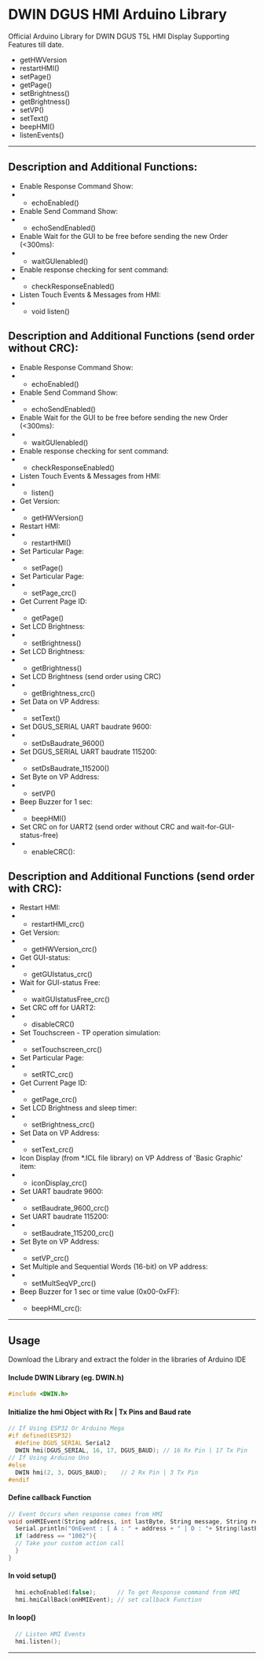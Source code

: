 # DWIN DGUS HMI Arduino Library
Official Arduino Library for DWIN DGUS T5L HMI Display
Supporting Features till date.
- getHWVersion
- restartHMI()
- setPage()
- getPage()
- setBrightness()
- getBrightness()
- setVP()
- setText()
- beepHMI()
- listenEvents()

----
  ## Description and Additional Functions:
  
  - Enable Response Command Show:
  - - echoEnabled()
  - Enable Send Command Show:
  - - echoSendEnabled()
  - Enable Wait for the GUI to be free before sending the new Order (<300ms):
  - - waitGUIenabled()
  - Enable response checking for sent command:
  - - checkResponseEnabled()
  - Listen Touch Events & Messages from HMI:
  - - void listen()
  
  ## Description and Additional Functions (send order without CRC):
  - Enable Response Command Show:
  - - echoEnabled()
  - Enable Send Command Show:
  - - echoSendEnabled()
  - Enable Wait for the GUI to be free before sending the new Order (<300ms):
  - - waitGUIenabled()
  - Enable response checking for sent command:
  - - checkResponseEnabled()
  - Listen Touch Events & Messages from HMI:
  - - listen()
  - Get Version:
  - - getHWVersion()
  - Restart HMI:
  - - restartHMI()
  - Set Particular Page:
  - - setPage()
  - Set Particular Page:
  - - setPage_crc()
  - Get Current Page ID:
  - - getPage()
  - Set LCD Brightness:
  - - setBrightness()
  - Set LCD Brightness:
  - - getBrightness()
  - Set LCD Brightness (send order using CRC)
  - - getBrightness_crc()
  - Set Data on VP Address:
  - - setText()
  - Set DGUS_SERIAL UART baudrate 9600:
  - - setDsBaudrate_9600()
  - Set DGUS_SERIAL UART baudrate 115200:
  - - setDsBaudrate_115200()
  - Set Byte on VP Address:
  - - setVP()
  - Beep Buzzer for 1 sec:
  - - beepHMI()
  - Set CRC on for UART2 (send order without CRC and wait-for-GUI-status-free)
  - - enableCRC():

  ## Description and Additional Functions (send order with CRC):
  - Restart HMI:
  - - restartHMI_crc()
  - Get Version:
  - - getHWVersion_crc()
  - Get GUI-status:
  - - getGUIstatus_crc()
  - Wait for GUI-status Free:
  - - waitGUIstatusFree_crc()
  - Set CRC off for UART2:
  - - disableCRC()
  - Set Touchscreen - TP operation simulation:
  - - setTouchscreen_crc()
  - Set Particular Page:
  - - setRTC_crc()
  - Get Current Page ID:
  - - getPage_crc()
  - Set LCD Brightness and sleep timer:
  - - setBrightness_crc()
  - Set Data on VP Address:
  - - setText_crc()
  - Icon Display (from *.ICL file library) on VP Address of 'Basic Graphic' item:
  - - iconDisplay_crc()
  - Set UART baudrate 9600:
  - - setBaudrate_9600_crc()
  - Set UART baudrate 115200:
  - - setBaudrate_115200_crc()
  - Set Byte on VP Address:
  - - setVP_crc()
  - Set Multiple and Sequential Words (16-bit) on VP address:
  - - setMultSeqVP_crc()
  - Beep Buzzer for 1 sec or time value (0x00-0xFF):
  - - beepHMI_crc():

----

## Usage
Download the Library and extract the folder in the libraries of Arduino IDE
#### Include DWIN Library (eg. DWIN.h) 
```C++
#include <DWIN.h>
```

#### Initialize the hmi Object with Rx | Tx Pins and Baud rate
```C++
// If Using ESP32 Or Arduino Mega 
#if defined(ESP32)
  #define DGUS_SERIAL Serial2
  DWIN hmi(DGUS_SERIAL, 16, 17, DGUS_BAUD); // 16 Rx Pin | 17 Tx Pin
// If Using Arduino Uno
#else
  DWIN hmi(2, 3, DGUS_BAUD);    // 2 Rx Pin | 3 Tx Pin
#endif
```

#### Define callback Function
```C++
// Event Occurs when response comes from HMI
void onHMIEvent(String address, int lastByte, String message, String response){  
  Serial.println("OnEvent : [ A : " + address + " | D : "+ String(lastByte, HEX)+ " | M : "+message+" | R : "+response+ " ]"); 
  if (address == "1002"){
  // Take your custom action call
  }
}
```

#### In void setup()
```C++
  hmi.echoEnabled(false);      // To get Response command from HMI
  hmi.hmiCallBack(onHMIEvent); // set callback Function
```

#### In loop()
```C++
  // Listen HMI Events
  hmi.listen();
```

---
